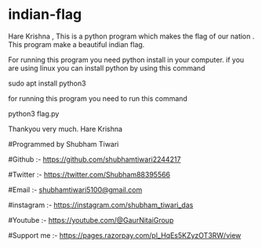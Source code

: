 # indian-flag
Hare Krishna , This is a python program which makes the flag of our nation .
This program make a beautiful indian flag.

For running this program you need python install in your computer.
if you are using linux you can install python by using this command

sudo apt install python3

for running this program you need to run this command


 python3 flag.py
 
 Thankyou very much.
 Hare Krishna
 
 
 #Programmed by Shubham Tiwari
 
 
#Github :- https://github.com/shubhamtiwari2244217


#Twitter :- https://twitter.com/Shubham88395566


#Email :- shubhamtiwari5100@gmail.com


#instagram :- https://instagram.com/shubham_tiwari_das


#Youtube :- https://youtube.com/@GaurNitaiGroup

#Support me :- https://pages.razorpay.com/pl_HqEs5KZyzOT3RW/view
